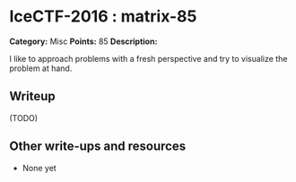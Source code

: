 # IceCTF-2016 : matrix-85

**Category:** Misc
**Points:** 85
**Description:**

I like to approach problems with a fresh perspective and try to visualize the problem at hand.

## Writeup

(TODO)

## Other write-ups and resources

* None yet